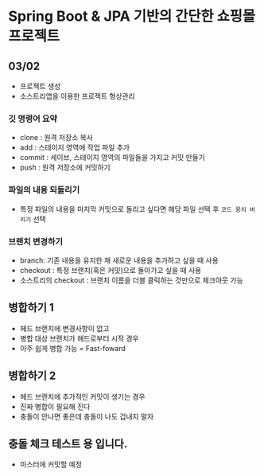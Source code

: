 # Spring Boot & JPA 기반의 간단한 쇼핑몰 프로젝트
## 03/02 
- 프로젝트 생성
- 소스트리앱을 이용한 프로젝트 형상관리 

### 깃 명령어 요약
- clone : 원격 저장소 복사
- add : 스테이지 영역에 작업 파일 추가
- commit : 세이브, 스테이지 영역의 파일들을 가지고 커밋 만들기
- push : 원격 저장소에 커밋하기

### 파일의 내용 되돌리기
- 특정 파일의 내용을 마지막 커밋으로 돌리고 싶다면 해당 파일 선택 후 `코드 뭉치 버리기` 선택

### 브랜치 변경하기
- branch: 기존 내용을 유지한 채 새로운 내용을 추가하고 싶을 때 사용
- checkout : 특정 브랜치(혹은 커밋)으로 돌아가고 싶을 때 사용
- 소스트리의 checkout : 브랜치 이름을 더블 클릭하는 것만으로 체크아웃 가능

## 병합하기 1
- 헤드 브랜치에 변경사항이 없고
- 병합 대상 브랜치가 헤드로부터 시작 경우
- 아주 쉽게 병합 가능 = Fast-foward

## 병합하기 2
- 헤드 브랜치에 추가적인 커밋이 생기는 경우
- 진짜 병합이 필요해 진다
- 충돌이 안나면 좋은데 충돌이 나도 겁내지 말자

## 충돌 체크 테스트 용 입니다.
- 마스터에 커밋할 예정